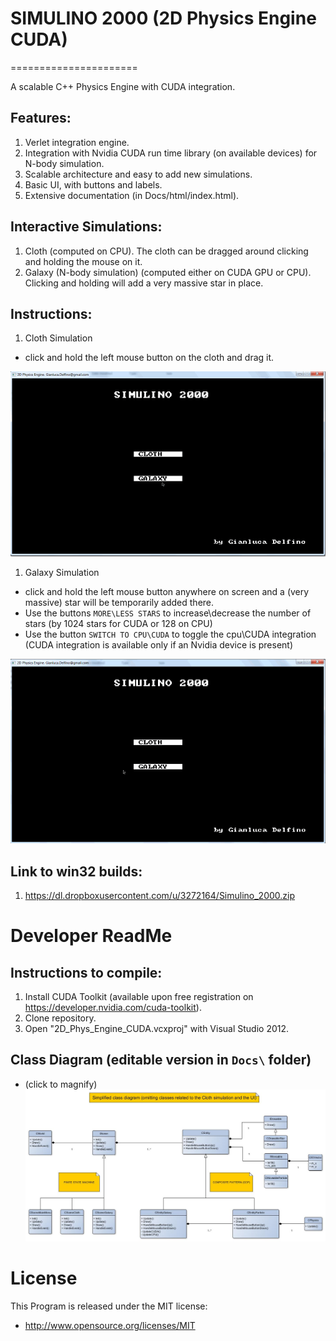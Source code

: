 # SIMULINO 2000 (2D Physics Engine CUDA)
======================

A scalable C++ Physics Engine with CUDA integration.

## Features:
1. Verlet integration engine.
1. Integration with Nvidia CUDA run time library (on available devices) for N-body simulation.
1. Scalable architecture and easy to add new simulations.
1. Basic UI, with buttons and labels.
1. Extensive documentation (in Docs/html/index.html).

## Interactive Simulations:
1. Cloth (computed on CPU). The cloth can be dragged around clicking and holding the mouse on it.
1. Galaxy (N-body simulation) (computed either on CUDA GPU or CPU). Clicking and holding will add a very massive star in place.


## Instructions:
1. Cloth Simulation
  - click and hold the left mouse button on the cloth and drag it.

  ![cloth_simulation](/Docs/Simulino_2000_cloth.gif?raw=true)

1. Galaxy Simulation
  - click and hold the left mouse button anywhere on screen and a (very massive) star will be temporarily added there.
  - Use the buttons `MORE\LESS STARS` to increase\decrease the number of stars (by 1024 stars for CUDA or 128 on CPU)
  - Use the button `SWITCH TO CPU\CUDA` to toggle the cpu\CUDA integration 
    (CUDA integration is available only if an Nvidia device is present)

  ![cloth_simulation](/Docs/Simulino_2000_galaxy.gif?raw=true)

## Link to win32 builds:
1. https://dl.dropboxusercontent.com/u/3272164/Simulino_2000.zip


# Developer ReadMe

## Instructions to compile:
1. Install CUDA Toolkit (available upon free registration on https://developer.nvidia.com/cuda-toolkit).
1. Clone repository.
1. Open "2D_Phys_Engine_CUDA.vcxproj" with Visual Studio 2012.

## Class Diagram (editable version in `Docs\` folder)
- (click to magnify)
![Class Diagram](/Docs/class_diagram.jpg?raw=true)


License
=======

This Program is released under the MIT license:

* http://www.opensource.org/licenses/MIT


